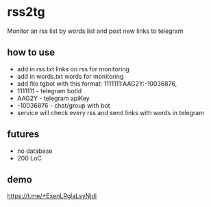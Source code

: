 # rss2tg

Monitor an rss list by words list and post new links to telegram

## how to use

 - add in rss.txt links on rss for monitoring
 - add in words.txt words for monitoring
 - add file tgbot with this format: 1111111:AAG2Y:-10036876, 
 - 1111111 - telegram botId
 - AAG2Y - telegram apiKey
 - -10036876 - chat/group with bot
 - service will check every rss and send links with words in telegram

## futures

 - no database
 - 200 LoC

## demo

https://t.me/+ExenLRglaLsyNjdi


